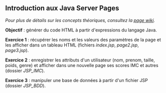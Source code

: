 ## Introduction aux Java Server Pages

*Pour plus de détails sur les concepts théoriques, consultez la <a href="https://github.com/emdeo/M2i-JSP/wiki/Introduction-aux-Java-Server-Pages">page wiki</a>.*

**Objectif** : générer du code HTML à partir d'expressions du langage Java.

**Exercice 1** : récupérer les noms et les valeurs des paramètres de la page et les afficher dans un tableau HTML (fichiers *index.jsp*, *page2.jsp*, *page3.jsp*).

**Exercice 2** : enregistrer les attributs d'un utilisateur (nom, prenom, taille, poids, genre) et afficher dans une nouvelle page ses scores IMC et autres (dossier *JSP_IMC*).

**Exercice 3** : manipuler une base de données à partir d'un fichier JSP (dossier *JSP_BDD*).
